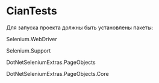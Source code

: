 # CianTests

Для запуска проекта должны быть установлены пакеты:

Selenium.WebDriver

Selenium.Support

DotNetSeleniumExtras.PageObjects

DotNetSeleniumExtras.PageObjects.Core

